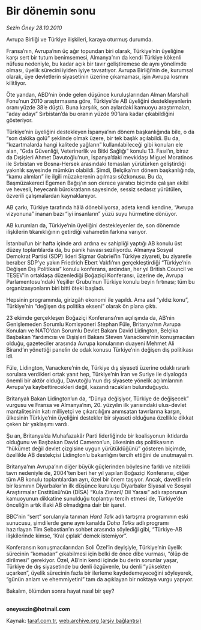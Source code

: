 # Bir dönemin sonu

*Sezin Öney 28.10.2010*

<div class="yazi"><p>Avrupa Birliği ve Türkiye ilişkileri, karaya oturmuş durumda.</p>
<p>Fransa’nın, Avrupa’nın üç ağır topundan biri olarak, Türkiye’nin üyeliğine karşı sert bir tutum benimsemesi, Almanya’nın da kendi Türkiye kökenli nüfusu nedeniyle, bu kadar açık bir tavır geliştiremese de aynı yönelimde olması, üyelik sürecini iyiden iyiye tavsatıyor. Avrupa Birliği’nin de, kurumsal olarak, üye devletlerin siyasetinin üzerine çıkamaması, işin Avrupa kısmını kilitliyor. </p>
<p>Öte yandan, ABD’nin önde gelen düşünce kuruluşlarından Alman Marshall Fonu’nun 2010 araştırmasına göre, Türkiye’de AB üyeliğini destekleyenlerin oranı yüzde 38’e düştü. Buna karşılık, son aylardaki kamuoyu araştırmaları, “aday adayı” Sırbistan’da bu oranın yüzde 90’lara kadar çıkabildiğini gösteriyor. </p>
<p>Türkiye’nin üyeliğini destekleyen İspanya’nın dönem başkanlığında bile, o da “son dakika golü” şeklinde olmak üzere, bir tek başlık açılabildi. Bu da, “kızartmalarda hangi kalitede yağların” kullanılabileceği gibi konuları ele alan, “Gıda Güvenliği, Veterinerlik ve Bitki Sağlığı” konulu 13. Fasıl’ın, biraz da Dışişleri Ahmet Davutoğlu’nun, İspanya’daki mevkidaşı Miguel Moratinos ile Sırbistan ve Bosna-Hersek arasındaki temasları yürütürken geliştirdiği yakınlık sayesinde mümkün olabildi. Şimdi, Belçika’nın dönem başkanlığında, “kamu alımları” ile ilgili müzakerenin açılması sözkonusu. Bu da, Başmüzakereci Egemen Bağış’ın son derece yaratıcı biçimde çalışan ekibi ve hevesli, heyecanlı bürokratların sayesinde, sessiz sedasız yürütülen, özverili çalışmalardan kaynaklanıyor. </p>
<p>AB çarkı, Türkiye tarafında hâlâ dönebiliyorsa, adeta kendi kendine, “Avrupa vizyonuna” inanan bazı “iyi insanların” yüzü suyu hürmetine dönüyor. </p>
<p>AB kurumları da, Türkiye’nin üyeliğini destekleyenler de, son dönemde ilişkilerin tıkanıklığının getirdiği vahametin farkına varıyor. </p>
<p>İstanbul’un bir hafta içinde ardı ardına ev sahipliği yaptığı AB konulu üst düzey toplantılarda da, bu panik havası seziliyordu. Almanya Sosyal Demokrat Partisi (SDP) lideri Sigmar Gabriel’in Türkiye ziyareti, bu ziyaretle beraber SDP’ye yakın Friedrich Ebert Vakfı’nın gerçekleştirdiği “Türkiye’nin Değişen Dış Politikası” konulu konferans, ardından, her yıl British Council ve TESEV’in ortaklaşa düzenlediği Boğaziçi Konferansı, üzerine de, Avrupa Parlamentosu’ndaki Yeşiller Grubu’nun Türkiye konulu beyin fırtınası; tüm bu organizasyonların biri bitti öteki başladı.</p>
<p>Hepsinin programında, girizgâh ekonomi ile yapıldı. Ama asıl “yıldız konu”, Türkiye’nin “değişen dış politika ekseni” olarak ön plana çıktı. </p>
<p>23 ekimde gerçekleşen Boğaziçi Konferansı’nın açılışında da, AB’nin Genişlemeden Sorumlu Komisyoneri Stephan Füle, Britanya’nın Avrupa Konuları ve NATO’dan Sorumlu Devlet Bakanı David Lidington, Belçika Başbakan Yardımcısı ve Dışişleri Bakanı Steven Vanackere’nin konuşmacıları olduğu, gazeteciler arasında Avrupa konularının duayeni Mehmet Ali Birand’ın yönettiği panelin de odak konusu Türkiye’nin değişen dış politikası idi.</p>
<p>Füle, Lidington, Vanackere’nin de, Türkiye dış siyaseti üzerine odaklı ısrarlı sorulara verdikleri ortak yanıt hep, Türkiye’nin İran ve Suriye ile diyalogda önemli bir aktör olduğu, Davutoğlu’nun dış siyasete yönelik açılımlarının Avrupa’ya kaybettirecekleri değil, kazandıracakları bulunduğuydu. </p>
<p>Britanyalı Bakan Lidington’un da, “Dünya değişiyor, Türkiye de değişecek” vurgusu ve Fransa ve Almanya’nın, 20. yüzyılın ilk yarısındaki ulus-devlet mantalitesinin katı milliyetçi ve çıkarcılığını anımsatan tavırlarına karşın, ülkesinin Türkiye’nin üyeliğini destekler bir siyaseti olduğuna özellikle dikkat çeken bir yaklaşımı vardı. </p>
<p>Şu an, Britanya’da Muhafazakâr Parti liderliğinde bir koalisyonun iktidarda olduğunu ve Başbakan David Cameron’un, ülkesinin dış politikasının “hükümet değil devlet çizgisine uygun yürütüldüğünü” gösteren biçimde, özellikle AB destekçisi Lidington’u bakanlığını tercih ettiğini de unutmayalım.</p>
<p>Britanya’nın Avrupa’nın diğer büyük güçlerinden böylesine farklı ve nitelikli tavrı nedeniyle de, 2004’ten beri her yıl yapılan Boğaziçi Konferansı, diğer tüm AB konulu toplantılardan ayrı, özel bir önem taşıyor. Ancak, davetlilerin bir kısmının Diyarbakır’ın ilk düşünce kuruluşu Diyarbakır Siyasal ve Sosyal Araştırmalar Enstitüsü’nün (DİSA) “Kula Zimanî/ Dil Yarası” adlı raporunun kamuoyunun dikkatine sunulduğu toplantıyı tercih etmesi de, Türkiye’de önceliğin artık illaki AB olmadığına dair bir işaret. </p>
<p>BBC’nin “sert” sorularıyla tanınan <i>Hard Talk</i> adlı tartışma programının eski sunucusu, şimdilerde gene aynı kanalda <i>Doha Talks</i> adlı programı hazırlayan Tim Sebastian’ın sohbet arasında söylediği gibi, “Türkiye-AB ilişkilerinde kimse, ‘Kral çıplak’ demek istemiyor”.</p>
<p>Konferansın konuşmacılarından Soli Özel’in deyişiyle, Türkiye’nin üyelik sürecinin “komadan” çıkabilmesi için belki de önce dibe vurması, “ölüp de dirilmesi” gerekiyor. Özel, AB’nin kendi içinde bu derin sorunlar yaşar, Türkiye de dış siyasetinde bu denli özgüvenle, bu denli “yüksekten uçarken”, üyelik sürecinin fazla bir ilerleme kaydedemeyeceğini söyleyerek, “günün anlam ve ehemmiyetini” tam da açıklayan bir noktaya vurgu yapıyor.</p>
<p>Bakalım, ölümden sonra hayat nasıl bir şey?</p>
<p><b><br/>oneysezin@hotmail.com</b></p></div>

Kaynak: [taraf.com.tr](http://www.taraf.com.tr:80/sezin-oney/makale-bir-donemin-sonu.htm), [web.archive.org (arşiv bağlantısı)](http://web.archive.org/web/20101029172456/http://www.taraf.com.tr:80/sezin-oney/makale-bir-donemin-sonu.htm)
